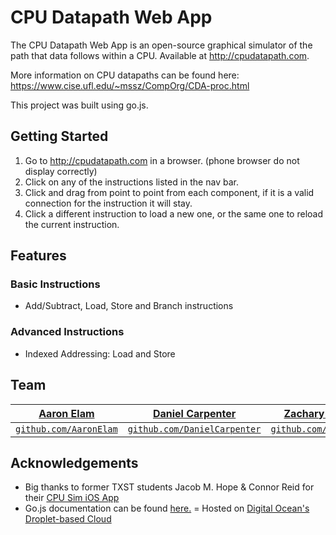 # CPU Datapath Web App
The CPU Datapath Web App is an open-source graphical simulator of the path that data follows within a CPU. Available at http://cpudatapath.com. 

More information on CPU datapaths can be found here: https://www.cise.ufl.edu/~mssz/CompOrg/CDA-proc.html

This project was built using go.js.



## Getting Started
1. Go to http://cpudatapath.com in a browser. (phone browser do not display correctly)
2. Click on any of the instructions listed in the nav bar.
3. Click and drag from point to point from each component, if it is a valid connection for the instruction it will stay.
4. Click a different instruction to load a new one, or the same one to reload the current instruction.


## Features
### Basic Instructions
 - Add/Subtract, Load, Store and Branch instructions
 ### Advanced Instructions 
 - Indexed Addressing: Load and Store

## Team
| <a href="http://github.com/AaronElam" target="_blank">**Aaron Elam**</a> | <a href="http://github.com/DanielCarpenter" target="_blank">**Daniel Carpenter**</a> | <a href="https://github.com/zachboemer" target="_blank">**Zachary Boemer**</a> |
| :---: |:---:| :---:|
| <a href="http://github.com/Speztra" target="_blank">`github.com/AaronElam`</a> | <a href="http://github.com/" target="_blank">`github.com/DanielCarpenter`</a> | <a href="http://github.com/zachboemer" target="_blank">`github.com/zachboemer`</a> |

## Acknowledgements
- Big thanks to former TXST students Jacob M. Hope & Connor Reid for their [CPU Sim iOS App](https://github.com/JacobMHope/cpu-sim)
- Go.js documentation can be found [here.](https://gojs.net/latest/index.html "GOjs Documentation")
= Hosted on [Digital Ocean's Droplet-based Cloud](https://www.digitalocean.com/ "Digital Ocean Homepage")

